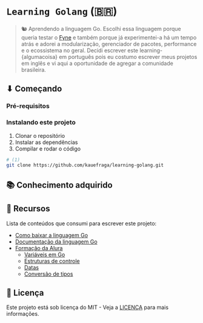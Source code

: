 # `Learning Golang` (:brazil:)

> 🐿 Aprendendo a linguagem Go. Escolhi essa linguagem porque queria testar o [Fyne](https://fyne.io) e também porque já experimentei-a há um tempo atrás e adorei a modularização, gerenciador de pacotes, performance e o ecossistema no geral. Decidi escrever este learning-{algumacoisa} em português pois eu costumo escrever meus projetos em inglês e vi aqui a oportunidade de agregar a comunidade brasileira.

## ⬇ Começando

### Pré-requisitos

### Instalando este projeto

1. Clonar o repositório
2. Instalar as dependências
3. Compilar e rodar o código

```bash
# (1)
git clone https://github.com/kauefraga/learning-golang.git
```

## 📚 Conhecimento adquirido

## 🧻 Recursos

Lista de conteúdos que consumi para escrever este projeto:

- [Como baixar a linguagem Go](https://go.dev/doc/install)
- [Documentação da linguagem Go](https://go.dev/doc/effective_go)
- [Formação da Alura](https://cursos.alura.com.br/formacao-go)
  - [Variáveis em Go](https://www.alura.com.br/artigos/variaves-com-go-lang)
  - [Estruturas de controle](https://www.alura.com.br/artigos/estruturas-basicas-de-controle-com-go)
  - [Datas](https://www.alura.com.br/artigos/golang-trabalhando-com-datas)
  - [Conversão de tipos](https://www.alura.com.br/artigos/conversao-de-tipos-com-go)

## 📝 Licença

Este projeto está sob licença do MIT - Veja a [LICENÇA](https://github.com/kauefraga/learning-golang/blob/main/LICENSE) para mais informações.

